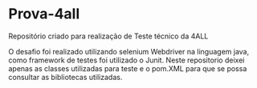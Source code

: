 # Prova-4all
Repositório criado para realização de Teste técnico da 4ALL

O desafio foi realizado utilizando selenium Webdriver na linguagem java, como framework de testes foi utilizado o Junit. 
Neste repositorio deixei apenas as classes utilizadas para teste  e o pom.XML para que se possa consultar as bibliotecas utilizadas. 


